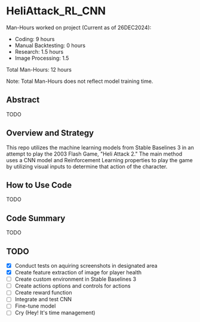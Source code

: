 # HeliAttack_RL_CNN

Man-Hours worked on project (Current as of 26DEC2024): 
- Coding: 9 hours
- Manual Backtesting: 0 hours
- Research: 1.5 hours
- Image Processing: 1.5

Total Man-Hours: 12 hours

Note: Total Man-Hours does not reflect model training time.

## Abstract
TODO

## Overview and Strategy
This repo utilizes the machine learning models from Stable Baselines 3 in an attempt to play the 2003 Flash Game, "Heli Attack 2." The main method uses a CNN model and Reinforcement Learning properties to play the game by utilizing visual inputs to determine that action of the character. 

## How to Use Code
TODO

## Code Summary
TODO


## TODO
- [x] Conduct tests on aquiring screenshots in designated area
- [x] Create feature extraction of image for player health
- [ ] Create custom environment in Stable Baselines 3
- [ ] Create actions options and controls for actions
- [ ] Create reward function
- [ ] Integrate and test CNN
- [ ] Fine-tune model
- [ ] Cry (Hey! It's time management)